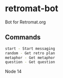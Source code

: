 # retromat-bot
Bot for Retromat.org

## Commands

```sh
start - Start messaging
random - Get retro plan
metaphor - Get metaphor
question - Get question
```

Node 14
